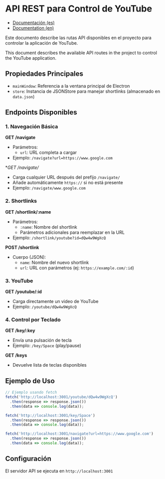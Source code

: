 # API REST para Control de YouTube 
- [Documentación (es)](readme.md)
- [Documentation (en)](readme_en.md)

Este documento describe las rutas API disponibles en el proyecto para controlar la aplicación de YouTube.


This document describes the available API routes in the project to control the YouTube application.

## Propiedades Principales

- `mainWindow`: Referencia a la ventana principal de Electron
- `store`: Instancia de JSONStore para manejar shortlinks (almacenado en `data.json`)

## Endpoints Disponibles

### 1. Navegación Básica

**GET /navigate**
- Parámetros:
  - `url`: URL completa a cargar
- Ejemplo: `/navigate?url=https://www.google.com`

**GET /navigate/*
- Carga cualquier URL después del prefijo `/navigate/`
- Añade automáticamente `https://` si no está presente
- Ejemplo: `/navigate/www.google.com`

### 2. Shortlinks

**GET /shortlink/:name**
- Parámetros:
  - `:name`: Nombre del shortlink
  - Parámetros adicionales para reemplazar en la URL
- Ejemplo: `/shortlink/youtube?id=dQw4w9WgXcQ`

**POST /shortlink**
- Cuerpo (JSON):
  - `name`: Nombre del nuevo shortlink
  - `url`: URL con parámetros (ej: `https://example.com/:id`)

### 3. YouTube

**GET /youtube/:id**
- Carga directamente un video de YouTube
- Ejemplo: `/youtube/dQw4w9WgXcQ`

### 4. Control por Teclado

**GET /key/:key**
- Envía una pulsación de tecla
- Ejemplo: `/key/Space` (play/pause)

**GET /keys**
- Devuelve lista de teclas disponibles

## Ejemplo de Uso

```javascript
// Ejemplo usando fetch
fetch('http://localhost:3001/youtube/dQw4w9WgXcQ')
  .then(response => response.json())
  .then(data => console.log(data));

fetch('http://localhost:3001/key/Space')
  .then(response => response.json())
  .then(data => console.log(data));

fetch('http://localhost:3001/navigate?url=https://www.google.com')
  .then(response => response.json())
  .then(data => console.log(data));
```

## Configuración

El servidor API se ejecuta en `http://localhost:3001`